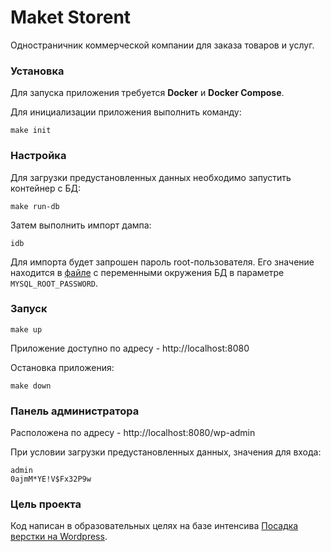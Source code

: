 # Maket Storent

Одностраничник коммерческой компании для заказа товаров и услуг.

### Установка

Для запуска приложения требуется **Docker** и **Docker Compose**.

Для инициализации приложения выполнить команду:
```
make init
```

### Настройка

Для загрузки предустановленных данных необходимо запустить контейнер с БД:

```
make run-db
```

Затем выполнить импорт дампа:
```
idb
```

Для импорта будет запрошен пароль root-пользователя.
Его значение находится в [файле](/docker/db/.env) с переменными окружения БД в параметре `MYSQL_ROOT_PASSWORD`.

### Запуск

```
make up
```

Приложение доступно по адресу - http://localhost:8080

Остановка приложения:

```
make down
```

### Панель администратора

Расположена по адресу - http://localhost:8080/wp-admin

При условии загрузки предустановленных данных, значения для входа:
```
admin
0ajmM*YE!V$Fx32P9w 
```

### Цель проекта

Код написан в образовательных целях на базе интенсива [Посадка верстки на Wordpress](https://glo-academy.ru/wp-course). 
